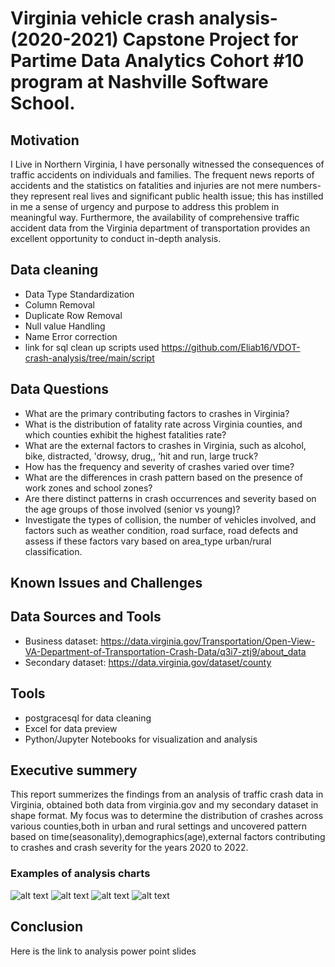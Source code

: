 
# Virginia vehicle crash analysis-(2020-2021) Capstone Project for Partime Data Analytics Cohort #10 program at Nashville Software School.

## Motivation
I Live in Northern Virginia, I have personally witnessed the consequences of traffic accidents on individuals and families. The frequent news reports of accidents and the statistics on fatalities and injuries are not mere numbers-they represent real lives and significant public health issue; this has instilled in me a sense of urgency and purpose to address this problem in meaningful way. Furthermore, the availability of comprehensive traffic accident data from the Virginia department of transportation provides an excellent opportunity to conduct in-depth analysis.
## Data cleaning
- Data Type Standardization
- Column Removal
- Duplicate Row Removal
- Null value Handling
- Name Error correction
- link for sql clean up scripts used https://github.com/Eliab16/VDOT-crash-analysis/tree/main/script
## Data Questions
-  What are the primary contributing factors to crashes in Virginia? 
-  What is the distribution of fatality rate across Virginia counties, and which counties exhibit the highest fatalities rate?
-  What are the external  factors to crashes in Virginia, such as alcohol, bike, distracted, 'drowsy, drug,, ‘hit and run, large truck?
-  How has the frequency and severity of crashes varied over time? 
-  What are the differences in crash pattern based on the presence of work zones and school zones? 
-  Are there distinct patterns in crash occurrences and severity based on the age groups of those involved (senior vs young)?
-  Investigate the types of collision, the number of vehicles involved, and factors such as weather condition, road surface, road defects and assess if these factors vary based on area_type  urban/rural classification.

## Known Issues and Challenges
## Data Sources and Tools
- Business dataset: https://data.virginia.gov/Transportation/Open-View-VA-Department-of-Transportation-Crash-Data/q3i7-ztj9/about_data
- Secondary dataset: https://data.virginia.gov/dataset/county


## Tools
- postgracesql for data cleaning 
- Excel for data preview
- Python/Jupyter Notebooks for visualization and analysis

## Executive summery
This report summerizes the findings from an analysis of traffic crash data in Virginia, obtained both data from virginia.gov
and my secondary dataset in shape format. My focus was to determine the distribution of crashes across various counties,both
in urban and rural settings and uncovered pattern based on time(seasonality),demographics(age),external factors contributing to
crashes and crash severity for the years 2020 to 2022.

### Examples of analysis charts
![alt text](image-1.png)
![alt text](image-2.png)
![alt text](image-3.png)
![alt text](image-4.png)
## Conclusion
 Here is the link to analysis power point slides 

